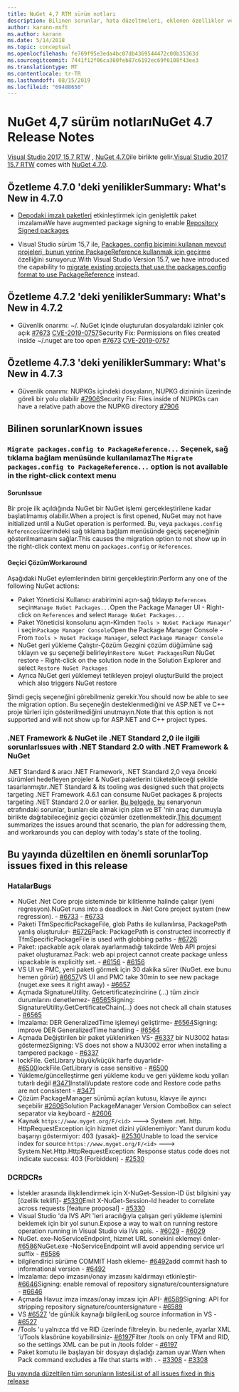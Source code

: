 ```yaml
---
title: NuGet 4,7 RTM sürüm notları
description: Bilinen sorunlar, hata düzeltmeleri, eklenen özellikler ve CCR 'ler dahil olmak üzere NuGet 4.7.0 için sürüm notları.
author: karann-msft
ms.author: karann
ms.date: 5/14/2018
ms.topic: conceptual
ms.openlocfilehash: fe769f95e3eda4bc07db4369544472c00b35363d
ms.sourcegitcommit: 7441f12f06ca380feb87c6192ec69f6108f43ee3
ms.translationtype: MT
ms.contentlocale: tr-TR
ms.lasthandoff: 08/15/2019
ms.locfileid: "69488650"
---
```

# <a name="nuget-47-release-notes"></a><span data-ttu-id="206a0-103">NuGet 4,7 sürüm notları</span><span class="sxs-lookup"><span data-stu-id="206a0-103">NuGet 4.7 Release Notes</span></span>

<span data-ttu-id="206a0-104">[Visual Studio 2017 15,7 RTW](https://www.visualstudio.com/news/releasenotes/vs2017-relnotes) , [NuGet 4.7.0](https://dist.nuget.org/win-x86-commandline/v4.7.0/nuget.exe)ile birlikte gelir.</span><span class="sxs-lookup"><span data-stu-id="206a0-104">[Visual Studio 2017 15.7 RTW](https://www.visualstudio.com/news/releasenotes/vs2017-relnotes) comes with [NuGet 4.7.0](https://dist.nuget.org/win-x86-commandline/v4.7.0/nuget.exe).</span></span>

## <a name="summary-whats-new-in-470"></a><span data-ttu-id="206a0-105">Özetleme 4.7.0 'deki yenilikler</span><span class="sxs-lookup"><span data-stu-id="206a0-105">Summary: What's New in 4.7.0</span></span>

* <span data-ttu-id="206a0-106">[Depodaki imzalı paketleri](https://github.com/NuGet/Home/wiki/Repository-Signatures) etkinleştirmek için genişlettik paket imzalama</span><span class="sxs-lookup"><span data-stu-id="206a0-106">We have augmented package signing to enable [Repository Signed packages](https://github.com/NuGet/Home/wiki/Repository-Signatures)</span></span>

* <span data-ttu-id="206a0-107">Visual Studio sürüm 15,7 ile, [Packages. config biçimini kullanan mevcut projeleri, bunun yerine PackageReference kullanmak için geçirme](https://docs.microsoft.com/en-us/nuget/consume-packages/migrate-packages-config-to-package-reference) özelliğini sunuyoruz.</span><span class="sxs-lookup"><span data-stu-id="206a0-107">With Visual Studio Version 15.7, we have introduced the capability to [migrate existing projects that use the packages.config format to use PackageReference](https://docs.microsoft.com/en-us/nuget/consume-packages/migrate-packages-config-to-package-reference) instead.</span></span>

## <a name="summary-whats-new-in-472"></a><span data-ttu-id="206a0-108">Özetleme 4.7.2 'deki yenilikler</span><span class="sxs-lookup"><span data-stu-id="206a0-108">Summary: What's New in 4.7.2</span></span>

* <span data-ttu-id="206a0-109">Güvenlik onarımı: ~/. NuGet içinde oluşturulan dosyalardaki izinler çok açık [#7673](https://github.com/NuGet/Home/issues/7673) [CVE-2019-0757](https://portal.msrc.microsoft.com/en-us/security-guidance/advisory/CVE-2019-0757)</span><span class="sxs-lookup"><span data-stu-id="206a0-109">Security Fix: Permissions on files created inside ~/.nuget are too open [#7673](https://github.com/NuGet/Home/issues/7673) [CVE-2019-0757](https://portal.msrc.microsoft.com/en-us/security-guidance/advisory/CVE-2019-0757)</span></span>

## <a name="summary-whats-new-in-473"></a><span data-ttu-id="206a0-110">Özetleme 4.7.3 'deki yenilikler</span><span class="sxs-lookup"><span data-stu-id="206a0-110">Summary: What's New in 4.7.3</span></span>

* <span data-ttu-id="206a0-111">Güvenlik onarımı: NUPKGs içindeki dosyaların, NUPKG dizininin üzerinde göreli bir yolu olabilir [#7906](https://github.com/NuGet/Home/issues/7906)</span><span class="sxs-lookup"><span data-stu-id="206a0-111">Security Fix: Files inside of NUPKGs can have a relative path above the NUPKG directory [#7906](https://github.com/NuGet/Home/issues/7906)</span></span>

## <a name="known-issues"></a><span data-ttu-id="206a0-112">Bilinen sorunlar</span><span class="sxs-lookup"><span data-stu-id="206a0-112">Known issues</span></span>

### <a name="the-migrate-packagesconfig-to-packagereference-option-is-not-available-in-the-right-click-context-menu"></a><span data-ttu-id="206a0-113">`Migrate packages.config to PackageReference...` Seçenek, sağ tıklama bağlam menüsünde kullanılamaz</span><span class="sxs-lookup"><span data-stu-id="206a0-113">The `Migrate packages.config to PackageReference...` option is not available in the right-click context menu</span></span>

#### <a name="issue"></a><span data-ttu-id="206a0-114">Sorun</span><span class="sxs-lookup"><span data-stu-id="206a0-114">Issue</span></span>

<span data-ttu-id="206a0-115">Bir proje ilk açıldığında NuGet bir NuGet işlemi gerçekleştirilene kadar başlatılmamış olabilir.</span><span class="sxs-lookup"><span data-stu-id="206a0-115">When a project is first opened, NuGet may not have initialized until a NuGet operation is performed.</span></span> <span data-ttu-id="206a0-116">Bu, veya `packages.config` `References`üzerindeki sağ tıklama bağlam menüsünde geçiş seçeneğinin gösterilmamasını sağlar.</span><span class="sxs-lookup"><span data-stu-id="206a0-116">This causes the migration option to not show up in the right-click context menu on `packages.config` or `References`.</span></span>

#### <a name="workaround"></a><span data-ttu-id="206a0-117">Geçici Çözüm</span><span class="sxs-lookup"><span data-stu-id="206a0-117">Workaround</span></span>

<span data-ttu-id="206a0-118">Aşağıdaki NuGet eylemlerinden birini gerçekleştirin:</span><span class="sxs-lookup"><span data-stu-id="206a0-118">Perform any one of the following NuGet actions:</span></span>
* <span data-ttu-id="206a0-119">Paket Yöneticisi Kullanıcı arabirimini açın-sağ tıklayıp `References` seçin`Manage NuGet Packages...`</span><span class="sxs-lookup"><span data-stu-id="206a0-119">Open the Package Manager UI - Right-click on `References` and select `Manage NuGet Packages...`</span></span>
* <span data-ttu-id="206a0-120">Paket Yöneticisi konsolunu açın-Kimden `Tools > NuGet Package Manager`' i seçin`Package Manager Console`</span><span class="sxs-lookup"><span data-stu-id="206a0-120">Open the Package Manager Console - From `Tools > NuGet Package Manager`, select `Package Manager Console`</span></span>
* <span data-ttu-id="206a0-121">NuGet geri yükleme Çalıştır-Çözüm Gezgini çözüm düğümüne sağ tıklayın ve şu seçeneği belirleyin`Restore NuGet Packages`</span><span class="sxs-lookup"><span data-stu-id="206a0-121">Run NuGet restore - Right-click on the solution node in the Solution Explorer and select `Restore NuGet Packages`</span></span>
* <span data-ttu-id="206a0-122">Ayrıca NuGet geri yüklemeyi tetikleyen projeyi oluştur</span><span class="sxs-lookup"><span data-stu-id="206a0-122">Build the project which also triggers NuGet restore</span></span>

<span data-ttu-id="206a0-123">Şimdi geçiş seçeneğini görebilmeniz gerekir.</span><span class="sxs-lookup"><span data-stu-id="206a0-123">You should now be able to see the migration option.</span></span> <span data-ttu-id="206a0-124">Bu seçeneğin desteklenmediğini ve ASP.NET ve C++ proje türleri için gösterilmediğini unutmayın.</span><span class="sxs-lookup"><span data-stu-id="206a0-124">Note that this option is not supported and will not show up for ASP.NET and C++ project types.</span></span>

### <a name="issues-with-net-standard-20-with-net-framework--nuget"></a><span data-ttu-id="206a0-125">.NET Framework & NuGet ile .NET Standard 2,0 ile ilgili sorunlar</span><span class="sxs-lookup"><span data-stu-id="206a0-125">Issues with .NET Standard 2.0 with .NET Framework & NuGet</span></span>

<span data-ttu-id="206a0-126">.NET Standard & aracı .NET Framework, .NET Standard 2,0 veya önceki sürümleri hedefleyen projeler & NuGet paketlerini tüketebileceği şekilde tasarlanmıştır.</span><span class="sxs-lookup"><span data-stu-id="206a0-126">.NET Standard & its tooling was designed such that projects targeting .NET Framework 4.6.1 can consume NuGet packages & projects targeting .NET Standard 2.0 or earlier.</span></span> <span data-ttu-id="206a0-127">[Bu belgede, bu](https://github.com/dotnet/standard/issues/481) senaryonun etrafındaki sorunlar, bunları ele almak için plan ve BT 'nin araç durumuyla birlikte dağıtabileceğiniz geçici çözümler özetlenmektedir.</span><span class="sxs-lookup"><span data-stu-id="206a0-127">[This document](https://github.com/dotnet/standard/issues/481) summarizes the issues around that scenario, the plan for addressing them, and workarounds you can deploy with today's state of the tooling.</span></span>

## <a name="top-issues-fixed-in-this-release"></a><span data-ttu-id="206a0-128">Bu yayında düzeltilen en önemli sorunlar</span><span class="sxs-lookup"><span data-stu-id="206a0-128">Top issues fixed in this release</span></span>

### <a name="bugs"></a><span data-ttu-id="206a0-129">Hatalar</span><span class="sxs-lookup"><span data-stu-id="206a0-129">Bugs</span></span>

* <span data-ttu-id="206a0-130">NuGet .Net Core proje sisteminde bir kilitlenme halinde çalışır (yeni regresyon).</span><span class="sxs-lookup"><span data-stu-id="206a0-130">NuGet runs into a deadlock in .Net Core project system (new regression).</span></span><span data-ttu-id="206a0-131"> - [#6733](https://github.com/NuGet/Home/issues/6733)</span><span class="sxs-lookup"><span data-stu-id="206a0-131"> - [#6733](https://github.com/NuGet/Home/issues/6733)</span></span>
* <span data-ttu-id="206a0-132">Paketi TfmSpecificPackageFile, glob Paths ile kullanılırsa, PackagePath yanlış oluşturulur- [#6726](https://github.com/NuGet/Home/issues/6726)</span><span class="sxs-lookup"><span data-stu-id="206a0-132">Pack: PackagePath is constructed incorrectly if TfmSpecificPackageFile is used with globbing paths - [#6726](https://github.com/NuGet/Home/issues/6726)</span></span>
* <span data-ttu-id="206a0-133">Paket: ıpackable açık olarak ayarlanmadığı takdirde Web API projesi paket oluşturamaz.</span><span class="sxs-lookup"><span data-stu-id="206a0-133">Pack: web api project cannot create package unless ispackable is explicitly set.</span></span><span data-ttu-id="206a0-134"> - [#6156](https://github.com/NuGet/Home/issues/6156)</span><span class="sxs-lookup"><span data-stu-id="206a0-134"> - [#6156](https://github.com/NuGet/Home/issues/6156)</span></span>
* <span data-ttu-id="206a0-135">VS UI ve PMC, yeni paketi görmek için 30 dakika sürer (NuGet. exe bunu hemen görür) [#6657](https://github.com/NuGet/Home/issues/6657)</span><span class="sxs-lookup"><span data-stu-id="206a0-135">VS UI and PMC take 30min to see new package (nuget.exe sees it right away) - [#6657](https://github.com/NuGet/Home/issues/6657)</span></span>
* <span data-ttu-id="206a0-136">Açmada  SignatureUtility. Getcertificatezincirine (...) tüm zincir durumlarını denetlemez- [#6565](https://github.com/NuGet/Home/issues/6565)</span><span class="sxs-lookup"><span data-stu-id="206a0-136">Signing:  SignatureUtility.GetCertificateChain(...) does not check all chain statuses - [#6565](https://github.com/NuGet/Home/issues/6565)</span></span>
* <span data-ttu-id="206a0-137">İmzalama: DER GeneralizedTime işlemeyi geliştirme- [#6564](https://github.com/NuGet/Home/issues/6564)</span><span class="sxs-lookup"><span data-stu-id="206a0-137">Signing:  improve DER GeneralizedTime handling - [#6564](https://github.com/NuGet/Home/issues/6564)</span></span>
* <span data-ttu-id="206a0-138">Açmada Değiştirilen bir paket yüklenirken VS- [#6337](https://github.com/NuGet/Home/issues/6337) bir NU3002 hatası göstermez</span><span class="sxs-lookup"><span data-stu-id="206a0-138">Signing: VS does not show a NU3002 error when installing a tampered package - [#6337](https://github.com/NuGet/Home/issues/6337)</span></span>
* <span data-ttu-id="206a0-139">lockFile. GetLibrary büyük/küçük harfe duyarlıdır- [#6500](https://github.com/NuGet/Home/issues/6500)</span><span class="sxs-lookup"><span data-stu-id="206a0-139">lockFile.GetLibrary is case sensitive - [#6500](https://github.com/NuGet/Home/issues/6500)</span></span>
* <span data-ttu-id="206a0-140">Yükleme/güncelleştirme geri yükleme kodu ve geri yükleme kodu yolları tutarlı değil [#3471](https://github.com/NuGet/Home/issues/3471)</span><span class="sxs-lookup"><span data-stu-id="206a0-140">Install/update restore code and Restore code paths are not consistent - [#3471](https://github.com/NuGet/Home/issues/3471)</span></span>
* <span data-ttu-id="206a0-141">Çözüm PackageManager sürümü açılan kutusu, klavye ile ayırıcı seçebilir [#2606](https://github.com/NuGet/Home/issues/2606)</span><span class="sxs-lookup"><span data-stu-id="206a0-141">Solution PackageManager Version ComboBox can select separator via keyboard - [#2606](https://github.com/NuGet/Home/issues/2606)</span></span>
* <span data-ttu-id="206a0-142">Kaynak `https://www.myget.org/F/<id>` ---> System .net. http. HttpRequestException için hizmet dizini yüklenemiyor: Yanıt durum kodu başarıyı göstermiyor: 403 (yasak)- [#2530](https://github.com/NuGet/Home/issues/2530)</span><span class="sxs-lookup"><span data-stu-id="206a0-142">Unable to load the service index for source `https://www.myget.org/F/<id>` ---> System.Net.Http.HttpRequestException: Response status code does not indicate success: 403 (Forbidden) - [#2530](https://github.com/NuGet/Home/issues/2530)</span></span>

### <a name="dcrs"></a><span data-ttu-id="206a0-143">DCR</span><span class="sxs-lookup"><span data-stu-id="206a0-143">DCRs</span></span>

* <span data-ttu-id="206a0-144">İstekler arasında ilişkilendirmek için X-NuGet-Session-ID üst bilgisini yay [özellik teklifi]- [#5330](https://github.com/NuGet/Home/issues/5330)</span><span class="sxs-lookup"><span data-stu-id="206a0-144">Emit X-NuGet-Session-Id header to correlate across requests [feature proposal] - [#5330](https://github.com/NuGet/Home/issues/5330)</span></span>
* <span data-ttu-id="206a0-145">Visual Studio 'da IVS API 'leri aracılığıyla çalışan geri yükleme işlemini beklemek için bir yol sunun.</span><span class="sxs-lookup"><span data-stu-id="206a0-145">Expose a way to wait on running restore operation running in Visual Studio via IVs apis.</span></span><span data-ttu-id="206a0-146"> - [#6029](https://github.com/NuGet/Home/issues/6029)</span><span class="sxs-lookup"><span data-stu-id="206a0-146"> - [#6029](https://github.com/NuGet/Home/issues/6029)</span></span>
* <span data-ttu-id="206a0-147">NuGet. exe-NoServiceEndpoint, hizmet URL sonekini eklemeyi önler- [#6586](https://github.com/NuGet/Home/issues/6586)</span><span class="sxs-lookup"><span data-stu-id="206a0-147">NuGet.exe -NoServiceEndpoint will avoid appending service url suffix - [#6586](https://github.com/NuGet/Home/issues/6586)</span></span>
* <span data-ttu-id="206a0-148">bilgilendirici sürüme COMMIT Hash ekleme- [#6492](https://github.com/NuGet/Home/issues/6492)</span><span class="sxs-lookup"><span data-stu-id="206a0-148">add commit hash to informational version - [#6492](https://github.com/NuGet/Home/issues/6492)</span></span>
* <span data-ttu-id="206a0-149">İmzalama: depo imzasını/onay imzasını kaldırmayı etkinleştir- [#6646](https://github.com/NuGet/Home/issues/6646)</span><span class="sxs-lookup"><span data-stu-id="206a0-149">Signing:  enable removal of repository signature/countersignature - [#6646](https://github.com/NuGet/Home/issues/6646)</span></span>
* <span data-ttu-id="206a0-150">Açmada  Havuz imza imzası/onay imzası için API- [#6589](https://github.com/NuGet/Home/issues/6589)</span><span class="sxs-lookup"><span data-stu-id="206a0-150">Signing:  API for stripping repository signature/countersignature - [#6589](https://github.com/NuGet/Home/issues/6589)</span></span>
* <span data-ttu-id="206a0-151">VS [#6527](https://github.com/NuGet/Home/issues/6527) 'de günlük kaynağı bilgileri</span><span class="sxs-lookup"><span data-stu-id="206a0-151">Log source information in VS - [#6527](https://github.com/NuGet/Home/issues/6527)</span></span>
* <span data-ttu-id="206a0-152">/Tools 'u yalnızca tfd ve RID üzerinde filtreleyin. bu nedenle, ayarlar XML 'i/Tools klasörüne koyabilirsiniz- [#6197](https://github.com/NuGet/Home/issues/6197)</span><span class="sxs-lookup"><span data-stu-id="206a0-152">Filter /tools on only TFM and RID, so the settings XML can be put in /tools folder - [#6197](https://github.com/NuGet/Home/issues/6197)</span></span>
* <span data-ttu-id="206a0-153">Paket komutu ile başlayan bir dosyayı dışladığı zaman uyar.</span><span class="sxs-lookup"><span data-stu-id="206a0-153">Warn when Pack command excludes a file that starts with .</span></span><span data-ttu-id="206a0-154">  - [#3308](https://github.com/NuGet/Home/issues/3308)</span><span class="sxs-lookup"><span data-stu-id="206a0-154">  - [#3308](https://github.com/NuGet/Home/issues/3308)</span></span>

[<span data-ttu-id="206a0-155">Bu yayında düzeltilen tüm sorunların listesi</span><span class="sxs-lookup"><span data-stu-id="206a0-155">List of all issues fixed in this release</span></span>](https://github.com/NuGet/Home/issues?q=is%3Aissue+is%3Aclosed+milestone%3A%224.7")
